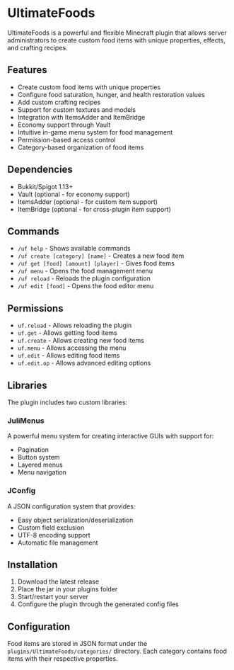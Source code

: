 # UltimateFoods

UltimateFoods is a powerful and flexible Minecraft plugin that allows server administrators to create custom food items with unique properties, effects, and crafting recipes.

## Features

- Create custom food items with unique properties
- Configure food saturation, hunger, and health restoration values
- Add custom crafting recipes
- Support for custom textures and models
- Integration with ItemsAdder and ItemBridge
- Economy support through Vault
- Intuitive in-game menu system for food management
- Permission-based access control
- Category-based organization of food items

## Dependencies

- Bukkit/Spigot 1.13+
- Vault (optional - for economy support)
- ItemsAdder (optional - for custom item support)
- ItemBridge (optional - for cross-plugin item support)

## Commands

- `/uf help` - Shows available commands
- `/uf create [category] [name]` - Creates a new food item
- `/uf get [food] [amount] [player]` - Gives food items
- `/uf menu` - Opens the food management menu
- `/uf reload` - Reloads the plugin configuration
- `/uf edit [food]` - Opens the food editor menu

## Permissions

- `uf.reload` - Allows reloading the plugin
- `uf.get` - Allows getting food items
- `uf.create` - Allows creating new food items
- `uf.menu` - Allows accessing the menu
- `uf.edit` - Allows editing food items
- `uf.edit.op` - Allows advanced editing options

## Libraries

The plugin includes two custom libraries:

### JuliMenus
A powerful menu system for creating interactive GUIs with support for:
- Pagination
- Button system
- Layered menus
- Menu navigation

### JConfig
A JSON configuration system that provides:
- Easy object serialization/deserialization
- Custom field exclusion
- UTF-8 encoding support
- Automatic file management

## Installation

1. Download the latest release
2. Place the jar in your plugins folder
3. Start/restart your server
4. Configure the plugin through the generated config files

## Configuration

Food items are stored in JSON format under the `plugins/UltimateFoods/categories/` directory. Each category contains food items with their respective properties.
